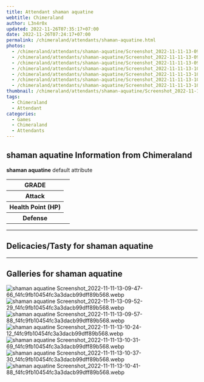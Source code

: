 ```yaml
---
title: Attendant shaman aquatine
webtitle: Chimeraland
author: L3n4r0x
updated: 2022-11-26T07:35:17+07:00
date: 2022-11-26T07:24:17+07:00
permalink: /chimeraland/attendants/shaman-aquatine.html
photos:
  - /chimeraland/attendants/shaman-aquatine/Screenshot_2022-11-11-13-09-47-66_f4fc9fb10454fc3a3dacb99dff89b568.webp
  - /chimeraland/attendants/shaman-aquatine/Screenshot_2022-11-11-13-09-52-29_f4fc9fb10454fc3a3dacb99dff89b568.webp
  - /chimeraland/attendants/shaman-aquatine/Screenshot_2022-11-11-13-09-57-88_f4fc9fb10454fc3a3dacb99dff89b568.webp
  - /chimeraland/attendants/shaman-aquatine/Screenshot_2022-11-11-13-10-24-12_f4fc9fb10454fc3a3dacb99dff89b568.webp
  - /chimeraland/attendants/shaman-aquatine/Screenshot_2022-11-11-13-10-31-69_f4fc9fb10454fc3a3dacb99dff89b568.webp
  - /chimeraland/attendants/shaman-aquatine/Screenshot_2022-11-11-13-10-37-30_f4fc9fb10454fc3a3dacb99dff89b568.webp
  - /chimeraland/attendants/shaman-aquatine/Screenshot_2022-11-11-13-10-41-88_f4fc9fb10454fc3a3dacb99dff89b568.webp
thumbnail: /chimeraland/attendants/shaman-aquatine/Screenshot_2022-11-11-13-09-47-66_f4fc9fb10454fc3a3dacb99dff89b568.webp
tags:
  - Chimeraland
  - Attendant
categories:
  - Games
  - Chimeraland
  - Attendants
---
```


<section id="bootstrap-wrapper"><link rel="stylesheet" href="https://rawcdn.githack.com/dimaslanjaka/Web-Manajemen/0c3b5aa1813bd4abcd2c11bf3e37928b15c28664/css/bootstrap-5-3-0-alpha3-wrapper.css"/><h2 id="attribute">shaman aquatine Information from Chimeraland</h2><p><b>shaman aquatine</b> default attribute <table><tr><th>GRADE</th><td></td></tr><tr><th>Attack</th><td></td></tr><tr><th>Health Point (HP)</th><td></td></tr><tr><th>Defense</th><td></td></tr></table></p><hr/><h2 id="delicacies">Delicacies/Tasty for shaman aquatine</h2><div class="text-white bg-dark"></div><hr/><div id="gallery"><h2>Galleries for shaman aquatine</h2><div class="row"><div class="col-lg-6 col-12"><img src="/chimeraland/attendants/shaman-aquatine/Screenshot_2022-11-11-13-09-47-66_f4fc9fb10454fc3a3dacb99dff89b568.webp" alt="shaman aquatine Screenshot_2022-11-11-13-09-47-66_f4fc9fb10454fc3a3dacb99dff89b568.webp"/></div><div class="col-lg-6 col-12"><img src="/chimeraland/attendants/shaman-aquatine/Screenshot_2022-11-11-13-09-52-29_f4fc9fb10454fc3a3dacb99dff89b568.webp" alt="shaman aquatine Screenshot_2022-11-11-13-09-52-29_f4fc9fb10454fc3a3dacb99dff89b568.webp"/></div><div class="col-lg-6 col-12"><img src="/chimeraland/attendants/shaman-aquatine/Screenshot_2022-11-11-13-09-57-88_f4fc9fb10454fc3a3dacb99dff89b568.webp" alt="shaman aquatine Screenshot_2022-11-11-13-09-57-88_f4fc9fb10454fc3a3dacb99dff89b568.webp"/></div><div class="col-lg-6 col-12"><img src="/chimeraland/attendants/shaman-aquatine/Screenshot_2022-11-11-13-10-24-12_f4fc9fb10454fc3a3dacb99dff89b568.webp" alt="shaman aquatine Screenshot_2022-11-11-13-10-24-12_f4fc9fb10454fc3a3dacb99dff89b568.webp"/></div><div class="col-lg-6 col-12"><img src="/chimeraland/attendants/shaman-aquatine/Screenshot_2022-11-11-13-10-31-69_f4fc9fb10454fc3a3dacb99dff89b568.webp" alt="shaman aquatine Screenshot_2022-11-11-13-10-31-69_f4fc9fb10454fc3a3dacb99dff89b568.webp"/></div><div class="col-lg-6 col-12"><img src="/chimeraland/attendants/shaman-aquatine/Screenshot_2022-11-11-13-10-37-30_f4fc9fb10454fc3a3dacb99dff89b568.webp" alt="shaman aquatine Screenshot_2022-11-11-13-10-37-30_f4fc9fb10454fc3a3dacb99dff89b568.webp"/></div><div class="col-lg-6 col-12"><img src="/chimeraland/attendants/shaman-aquatine/Screenshot_2022-11-11-13-10-41-88_f4fc9fb10454fc3a3dacb99dff89b568.webp" alt="shaman aquatine Screenshot_2022-11-11-13-10-41-88_f4fc9fb10454fc3a3dacb99dff89b568.webp"/></div></div></div></section>